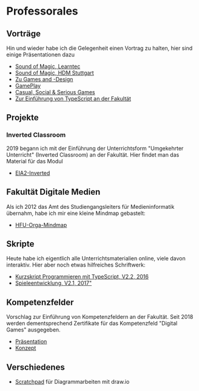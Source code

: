 
# Professorales
## Vorträge  
Hin und wieder habe ich die Gelegenheit einen Vortrag zu halten, hier sind einige Präsentationen dazu
- [Sound of Magic, Learntec](Vorträge/SoundOfMagic/VortragLearntec.pdf)
- [Sound of Magic, HDM Stuttgart](Vorträge/SoundOfMagic/VortragHDM_Stuttgart.pdf)
- [Zu Games and -Design](Vorträge/HochschuleKunstKarlsruhe/VortragKunstKarlsruhe2019.pdf)  
- [GamePlay](Vorträge/GamePlay_Final.swf)
- [Casual, Social & Serious Games](Vorträge/Casual_Social_Serious.swf)
- [Zur Einführung von TypeScript an der Fakultät](Vorträge/TypeScriptHFU.pdf)

## Projekte
### Inverted Classroom
2019 begann ich mit der Einführung der Unterrichtsform "Umgekehrter Unterricht" (Inverted Classroom) an der Fakultät. Hier findet man das Material für das Modul
- [EIA2-Inverted](https://jirkadelloro.github.io/EIA2-Inverted)

## Fakultät Digitale Medien
Als ich 2012 das Amt des Studiengangsleiters für Medieninformatik übernahm, habe ich mir eine kleine Mindmap gebastelt:  
- [HFU-Orga-Mindmap](https://jirkadelloro.github.io/FreeMindViewer/?map=Organisation.mm&path=https://JirkaDellOro.github.io/Prof)  

## Skripte  
Heute habe ich eigentlich alle Unterrichtsmaterialien online, viele davon interaktiv. Hier aber noch etwas hilfreiches Schriftwerk:
- [Kurzskript Programmieren mit TypeScript, V2.2, 2016](Skripte/Kurzskript_160621.pdf)
- [Spieleentwicklung, V2.1, 2017"](Skripte/Kurzskript_160621.pdf)  

## Kompetenzfelder
Vorschlag zur Einführung von Kompetenzfeldern an der Fakultät. Seit 2018 werden dementsprechend Zertifikate für das Kompetenzfeld "Digital Games" ausgegeben.
- [Präsentation](Konpetenzfelder/ÜberlegungenKompetenzfelder_170126.pdf)  
- [Konzept](Konpetenzfelder/Kompetenzfelder_170410.pdf)  

## Verschiedenes
- [Scratchpad](Prof/Jirkas_draw.io_UML-Scratchpad.xml) für Diagrammarbeiten mit draw.io
